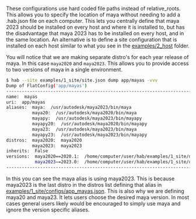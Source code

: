 These configurations use hard coded file paths instead of relative_roots. This allows
you to specify the location of maya without needing to add a .hab.json file on each
computer. This lets you centrally define that maya 2023 should be installed on every
host and where it is installed to, but has the disadvantage that maya 2023 has to be
installed on every host, and in the same location. An alternative is to define a site
configuration that is installed on each host similar to what you see in the
[examples/2_host](examples/2_host) folder.


You will notice that we are making separate distro's for each year release of maya.
In this case `maya2020` and `maya2023`. This allows you to provide access to two
versions of maya in a single environment.

```bash
$ hab --site examples/1_site/site.json dump app/mayas -vvv
Dump of FlatConfig('app/mayas')
-------------------------------------------------------------------------------------------------------------
name:  mayas
uri:  app/mayas
aliases:  maya:  /usr/autodesk/maya2023/bin/maya
          maya20:  /usr/autodesk/maya2020/bin/maya
          mayapy:  /usr/autodesk/maya2023/bin/mayapy
          mayapy20:  /usr/autodesk/maya2020/bin/mayapy
          maya23:  /usr/autodesk/maya2023/bin/maya
          mayapy23:  /usr/autodesk/maya2023/bin/mayapy
distros:  maya2020:  maya2020
          maya2023:  maya2023
inherits:  False
versions:  maya2020==2020.1:  /home/computer/user/hab/examples/1_site/distros/maya/2020.1/.hab.json
           maya2023==2023.0:  /home/computer/user/hab/examples/1_site/distros/maya/2023.0/.hab.json
-------------------------------------------------------------------------------------------------------------
````

In this you can see the maya alias is using maya2023. This is because maya2023 is the
last distro in the distros list defining that alias in
[examples/1_site/configs/app_mayas.json](examples/1_site/configs/app_mayas.json).
This is also why we are defining maya20 and maya23. It lets users choose the desired
maya version. In most cases general users likely would be encouraged to simply use maya
and ignore the version specific aliases.
